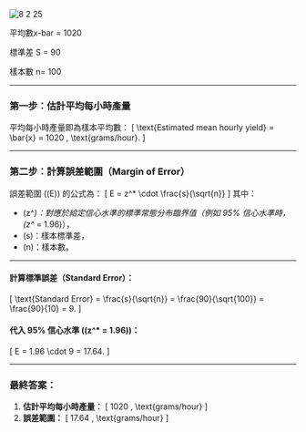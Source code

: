 ![8 2 25](https://github.com/user-attachments/assets/f9bd5a7c-28f4-49b8-a6ee-00bd5a39c83d)


平均數x-bar = 1020 

標準差 S = 90

樣本數 n= 100

---

### 第一步：估計平均每小時產量
平均每小時產量即為樣本平均數：
\[
\text{Estimated mean hourly yield} = \bar{x} = 1020 \, \text{grams/hour}.
\]

---

### 第二步：計算誤差範圍（Margin of Error）
誤差範圍 (\(E\)) 的公式為：
\[
E = z^* \cdot \frac{s}{\sqrt{n}}
\]
其中：
- \(z^*\)：對應於給定信心水準的標準常態分布臨界值（例如 95% 信心水準時，\(z^* = 1.96\)），
- \(s\)：樣本標準差，
- \(n\)：樣本數。

---

#### 計算標準誤差（Standard Error）：
\[
\text{Standard Error} = \frac{s}{\sqrt{n}} = \frac{90}{\sqrt{100}} = \frac{90}{10} = 9.
\]

#### 代入 95% 信心水準 (\(z^* = 1.96\))：
\[
E = 1.96 \cdot 9 = 17.64.
\]

---

### 最終答案：
1. **估計平均每小時產量：**
\[
1020 \, \text{grams/hour}
\]
2. **誤差範圍：**
\[
17.64 \, \text{grams/hour}
\]
